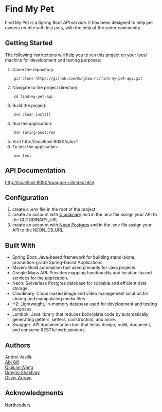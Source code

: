 # Find My Pet

Find My Pet is a Spring Boot API service. It has been designed to help pet owners reunite with lost
pets, with the help of the wider community.

## Getting Started

The following instructions will help you to run this project on your local machine for development
and testing purposes:

1. Clone the repository:

```
    git clone https://github.com/Sunglow-nc/find-my-pet-api.git
```

2. Navigate to the project directory:

```
    cd find-my-pet-api
```

3. Build the project:

```shell
    mvn clean install
```

4. Run the application:

```shell
    mvn spring-boot:run
```

5. Visit http://localhost:8080/api/v1
6. To test the application:

```shell
    mvn test
```

## API Documentation

[http://localhost:8080/swagger-ui/index.html](http://localhost:8080/swagger-ui/index.html)

## Configuration

1. create a .env file in the root of the project
2. create an account with [Cloudinary](https://cloudinary.com/) and in the .env file assign your API
   to the CLOUDINARY_URL
3. create an account with [Neon Postgres](https://neon.tech/) and in the .env file assign your API
   to the NEON_DB_URL

## Built With

- Spring Boot: Java-based framework for building stand-alone, production-grade Spring-based
  Applications.
- Maven: Build automation tool used primarily for Java projects.
- Google Maps API: Provides mapping functionality and location-based services for the application.
- Neon: Serverless Postgres database for scalable and efficient data storage.
- Cloudinary: Cloud-based image and video management solution for storing and manipulating media
  files.
- H2: Lightweight, in-memory database used for development and testing purposes.
- Lombok: Java library that reduces boilerplate code by automatically generating getters, setters,
  constructors, and more.
- Swagger: API documentation tool that helps design, build, document, and consume RESTful web
  services.

## Authors

[Andrei Vasiliu](https://github.com/andrei-vasiliu-coding)  
[Abi Gill](https://github.com/AbiPetheram)  
[Qiujuan Wang](https://github.com/QWang00)  
[Dmytro Shakhray](https://github.com/dimadeloseros1)  
[Oliver Arroyo](https://github.com/o-arroyo)

## Acknowledgments

[Northcoders](https://northcoders.com/)  